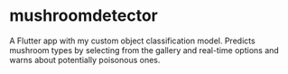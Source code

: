 # mushroomdetector

A Flutter app with my custom object classification model. 
Predicts mushroom types by selecting from the gallery and real-time options and warns about potentially poisonous ones.
